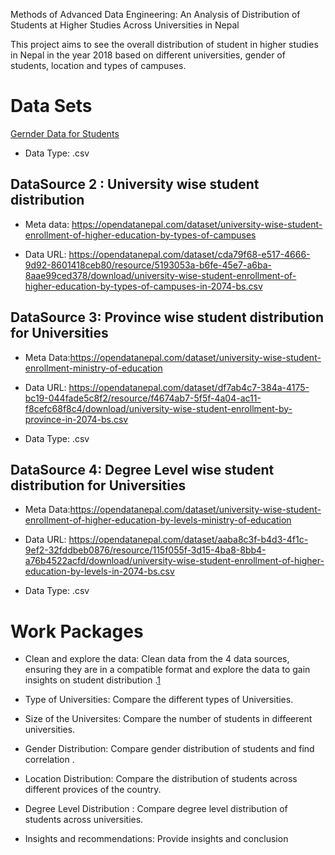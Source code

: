 Methods of Advanced Data Engineering: An Analysis of Distribution of Students at Higher Studies Across Universities in Nepal

This project aims to see the overall distribution of student in higher studies in Nepal in the year 2018 based on different universities, gender of students, location and types of campuses.

# Data Sets

<a href="https://opendatanepal.com/dataset/5fb1e284-d6a0-4d7d-8945-1632e32bf1f6/resource/3529bfab-cca9-4170-bf5c-599eb9e8e545/download/university-wise-student-enrollment-of-higher-education-by-sex-in-2074-bs.csv" target="_blank">Gernder Data for Students</a>

+ Data Type: .csv

## DataSource 2 :  University wise student distribution
+ Meta data: https://opendatanepal.com/dataset/university-wise-student-enrollment-of-higher-education-by-types-of-campuses

+ Data URL: https://opendatanepal.com/dataset/cda79f68-e517-4666-9d92-8601418ceb80/resource/5193053a-b6fe-45e7-a6ba-8aae99ced378/download/university-wise-student-enrollment-of-higher-education-by-types-of-campuses-in-2074-bs.csv


## DataSource 3: Province wise student distribution for Universities
+ Meta Data:https://opendatanepal.com/dataset/university-wise-student-enrollment-ministry-of-education

+ Data URL: https://opendatanepal.com/dataset/df7ab4c7-384a-4175-bc19-044fade5c8f2/resource/f4674ab7-5f5f-4a04-ac11-f8cefc68f8c4/download/university-wise-student-enrollment-by-province-in-2074-bs.csv

+ Data Type: .csv

## DataSource 4: Degree Level wise student distribution for Universities
+ Meta Data:https://opendatanepal.com/dataset/university-wise-student-enrollment-of-higher-education-by-levels-ministry-of-education

+ Data URL: https://opendatanepal.com/dataset/aaba8c3f-b4d3-4f1c-9ef2-32fddbeb0876/resource/115f055f-3d15-4ba8-8bb4-a76b4522acfd/download/university-wise-student-enrollment-of-higher-education-by-levels-in-2074-bs.csv

+ Data Type: .csv


# Work Packages

+ Clean and explore the data: Clean data from the 4 data sources, ensuring they are in a compatible format and explore the data to gain insights on student distribution .[1](https://github.com/bleebimal/made-project/issues/1)
  
+ Type of Universities: Compare the different types of Universities.

+ Size of the Universites: Compare the number of students in diffeerent universities.

+ Gender Distribution: Compare gender distribution of students and find correlation .

+ Location Distribution: Compare the distribution of students across different provices of the country.

+ Degree Level Distribution : Compare degree level distribution of students across universities.

+ Insights and recommendations: Provide insights and conclusion

